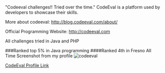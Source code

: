 "Codeeval challenges!! Tried over the time." 
CodeEval is a platform used by developers to showcase their skills.

More about codeeval: http://blog.codeeval.com/about/

Official Programming Website: http://codeeval.com

All challenges tried in Java and PHP

###Ranked top 5% in Java programming
####Ranked 4th in Fresno All Time
Screenshot from my profile
![codeeval](https://cloud.githubusercontent.com/assets/13976421/13162496/2e5741c6-d65a-11e5-8cd6-847d47d72fdb.png)

[CodeEval Profile Link](https://www.codeeval.com/profile/harsh91/)
